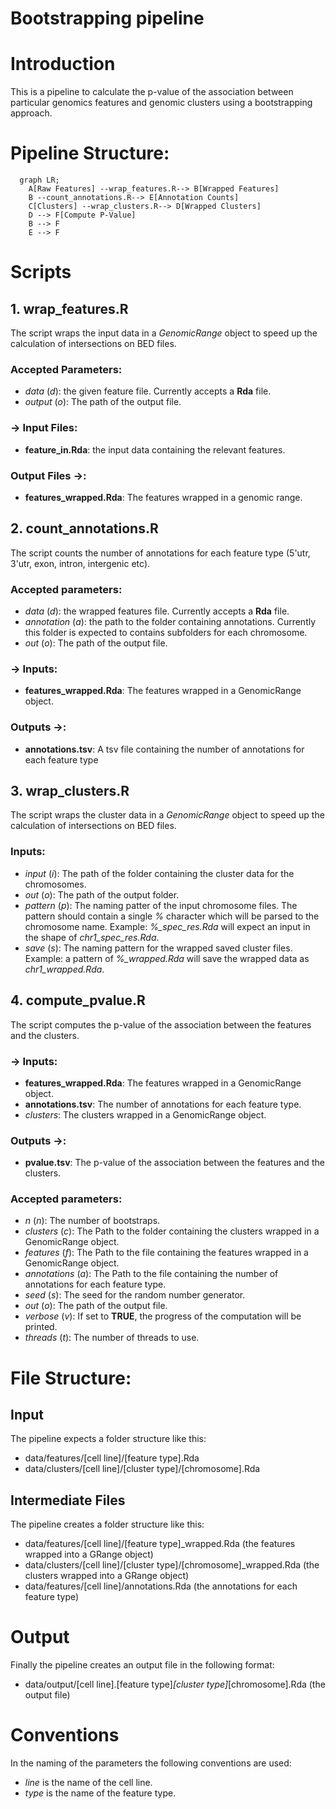# Bootstrapping pipeline

# Introduction
This is a pipeline to calculate the p-value of the association between particular genomics features and genomic clusters using a bootstrapping approach.

# Pipeline Structure:
```mermaid
  graph LR;
    A[Raw Features] --wrap_features.R--> B[Wrapped Features]
    B --count_annotations.R--> E[Annotation Counts] 
    C[Clusters] --wrap_clusters.R--> D[Wrapped Clusters]
    D --> F[Compute P-Value]
    B --> F
    E --> F
```

# Scripts
## 1. wrap_features.R 
The script wraps the input data in a *GenomicRange* object to speed up the calculation of intersections on BED files.

### Accepted Parameters:
- *data* (*d*): the given feature file. Currently accepts a **Rda** file.
- *output* (*o*): The path of the output file.

### -> Input Files:
- __feature_in.Rda__: the input data containing the relevant features.

### Output Files ->:
- __features_wrapped.Rda__: The features wrapped in a genomic range.

## 2. count_annotations.R
The script counts the number of annotations for each feature type (5'utr, 3'utr, exon, intron, intergenic etc).

### Accepted parameters:
- *data* (*d*): the wrapped features file. Currently accepts a **Rda** file.
- *annotation* (*a*): the path to the folder containing annotations. Currently this folder is expected to contains subfolders for each chromosome.
- *out* (*o*): The path of the output file.

### -> Inputs:
- __features_wrapped.Rda__: The features wrapped in a GenomicRange object.

### Outputs ->: 
- __annotations.tsv__: A tsv file containing the number of annotations for each feature type

## 3. wrap_clusters.R
The script wraps the cluster data in a *GenomicRange* object to speed up the calculation of intersections on BED files.

### Inputs:
- *input* (*i*): The path of the folder containing the cluster data for the chromosomes.
- *out* (*o*): The path of the output folder.
- *pattern* (*p*): The naming patter of the input chromosome files. The pattern should contain a single *%* character which will be parsed to the chromosome name. Example: *%_spec_res.Rda* will expect an input in the shape of *chr1_spec_res.Rda*. 
- *save* (*s*): The naming pattern for the wrapped saved cluster files. Example: a pattern of *%_wrapped.Rda* will save the wrapped data as *chr1_wrapped.Rda*.

## 4. compute_pvalue.R
The script computes the p-value of the association between the features and the clusters.

### -> Inputs:
- __features_wrapped.Rda__: The features wrapped in a GenomicRange object.
- __annotations.tsv__: The number of annotations for each feature type.
- *clusters*: The clusters wrapped in a GenomicRange object.

### Outputs ->:
- __pvalue.tsv__: The p-value of the association between the features and the clusters.

### Accepted parameters:
- *n* (*n*): The number of bootstraps.
- *clusters* (*c*): The Path to the folder containing the clusters wrapped in a GenomicRange object.
- *features* (*f*): The Path to the file containing the features wrapped in a GenomicRange object.
- *annotations* (*a*): The Path to the file containing the number of annotations for each feature type.
- *seed* (*s*): The seed for the random number generator.
- *out* (*o*): The path of the output file.
- *verbose* (*v*): If set to **TRUE**, the progress of the computation will be printed.
- *threads* (*t*): The number of threads to use.

# File Structure:
## Input
The pipeline expects a folder structure like this:
- data/features/[cell line]/[feature type].Rda
- data/clusters/[cell line]/[cluster type]/[chromosome].Rda

## Intermediate Files
The pipeline creates a folder structure like this:
- data/features/[cell line]/[feature type]_wrapped.Rda (the features wrapped into a GRange object)
- data/clusters/[cell line]/[cluster type]/[chromosome]_wrapped.Rda (the clusters wrapped into a GRange object)
- data/features/[cell line]/annotations.Rda (the annotations for each feature type)

# Output
Finally the pipeline creates an output file in the following format:
- data/output/[cell line].[feature type]_[cluster type]_[chromosome].Rda (the output file)

# Conventions
In the naming of the parameters the following conventions are used:
- *line* is the name of the cell line.
- *type* is the name of the feature type.